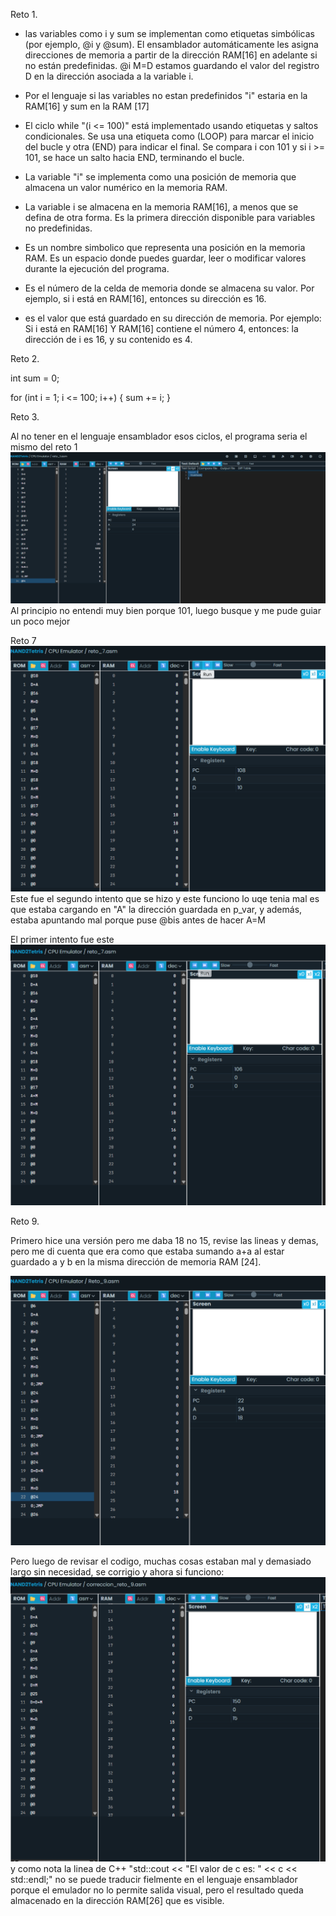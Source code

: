 Reto 1.   

 - las variables como i y sum se implementan como etiquetas simbólicas (por ejemplo, @i y @sum). El ensamblador automáticamente les asigna direcciones de memoria a partir de la dirección RAM[16] en adelante si no están predefinidas.
 @i 
 M=D
 estamos guardando el valor del registro D en la dirección asociada a la variable i.  
 
 - Por el lenguaje si las variables no estan predefinidos "i" estaria en la RAM[16] y sum en la RAM [17]  
 - El ciclo while "(i <= 100)" está implementado usando etiquetas y saltos condicionales. Se usa una etiqueta como (LOOP) para marcar el inicio del bucle y otra (END) para indicar el final. Se compara i con 101 y si i >= 101, se hace un salto hacia END, terminando el bucle.
- La variable "i" se implementa como una posición de memoria que almacena un valor numérico en la memoria RAM. 
- La variable i se almacena en la memoria RAM[16], a menos que se defina de otra forma. Es la primera dirección disponible para variables no predefinidas.
- Es un nombre simbolico que representa una posición en la memoria RAM. Es un espacio donde puedes guardar, leer o modificar valores durante la ejecución del programa.
-  Es el número de la celda de memoria donde se almacena su valor. Por ejemplo, si i está en RAM[16], entonces su dirección es 16.
- es el valor que está guardado en su dirección de memoria. Por ejemplo:
Si i está en RAM[16] Y RAM[16] contiene el número 4, entonces: la dirección de i es 16, y su contenido es 4.

Reto 2.

int sum = 0;

for (int i = 1; i <= 100; i++) {
    sum += i;
}


Reto 3.

Al no tener en el lenguaje ensamblador esos ciclos, el programa seria el mismo del reto 1
![alt text](image.png)
Al principio no entendi muy bien porque 101, luego busque y me pude guiar un poco mejor 

Reto 7
![alt text](image-1.png)
Este fue el segundo intento que se hizo y este funciono lo uqe tenia mal es que estaba cargando en "A" la dirección guardada en p_var, y además, estaba  apuntando mal porque puse @bis antes de hacer A=M

El primer intento fue este 
![alt text](image-2.png)

Reto   9.   

Primero hice una versión pero me daba 18 no 15, revise las lineas y demas, pero me di cuenta que era como que estaba sumando a+a al estar guardado a y b en la misma dirección de memoria RAM [24].  

![alt text](image-3.png)  

Pero luego de revisar el codigo, muchas cosas estaban mal y demasiado largo sin necesidad, se corrigio y ahora si funciono:
![alt text](image-4.png)
y como nota la linea de C++ "std::cout << "El valor de c es: " << c << std::endl;" no se puede traducir fielmente en el lenguaje ensamblador porque el emulador no lo permite salida visual, pero el resultado queda almacenado en la dirección RAM[26] que es visible.